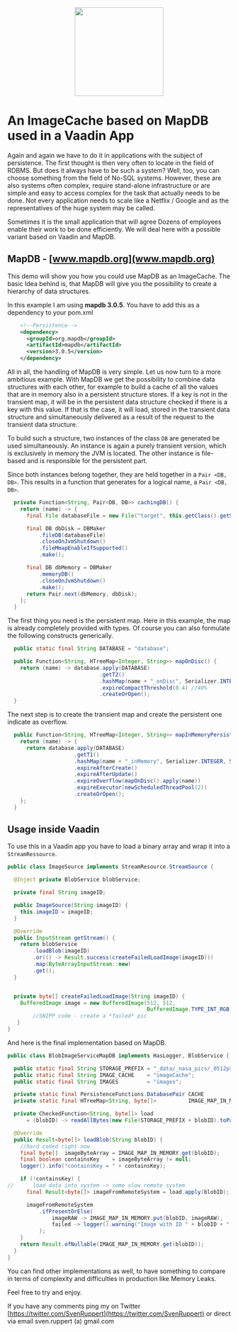 
<center>
<a href="https://vaadin.com">
 <img src="https://vaadin.com/images/hero-reindeer.svg" width="200" height="200" /></a>
</center>

# An ImageCache based on MapDB used in a Vaadin App
Again and again we have to do it in applications with the subject of persistence.
The first thought is then very often to locate in the field of RDBMS.
But does it always have to be such a system? Well, too, you can
choose something from the field of No-SQL systems. However, these are also systems
often complex, require stand-alone infrastructure or are simple and easy to access
complex for the task that actually needs to be done.
Not every application needs to scale like a Netflix / Google and as the representatives of the huge system may be called.

Sometimes it is the small application that will agree
Dozens of employees enable their work to be done efficiently.
We will deal here with a possible variant based on Vaadin and MapDB.

## MapDB - [www.mapdb.org](www.mapdb.org)
This demo will show you how you could
use MapDB as an ImageCache.
The basic Idea behind is, that MapDB will give you the possibility to create 
a hierarchy of data structures.

In this example I am using **mapdb 3.0.5**.
You have to add this as a dependency to your pom.xml

```xml
    <!--Persistence-->
    <dependency>
      <groupId>org.mapdb</groupId>
      <artifactId>mapdb</artifactId>
      <version>3.0.5</version>
    </dependency>
```

All in all, the handling of MapDB is very simple. Let us now turn to a more ambitious example.
With MapDB we get the possibility to combine data structures with each other, for example
to build a cache of all the values that are in memory also in a persistent structure
stores. If a key is not in the transient map, it will be in the persistent data structure checked 
if there is a key with this value. If that is the case, it will load,
stored in the transient data structure 
and simultaneously delivered as a result of the request to the transient data structure.

To build such a structure, two instances of the class ```DB``` are generated
be used simultaneously. An instance is again a purely transient version, which is exclusively in memory
the JVM is located. The other instance is file-based and is responsible for the persistent part.

Since both instances belong together, they are held together in a ```Pair <DB, DB>```.
This results in a function that generates for a logical name, a ```Pair <DB, DB>```.

```java
  private Function<String, Pair<DB, DB>> cachingDB() {
    return (name) -> {
      final File databaseFile = new File("target", this.getClass().getSimpleName() + "_" + name);

      final DB dbDisk = DBMaker
          .fileDB(databaseFile)
          .closeOnJvmShutdown()
          .fileMmapEnableIfSupported()
          .make();

      final DB dbMemory = DBMaker
          .memoryDB()
          .closeOnJvmShutdown()
          .make();
      return Pair.next(dbMemory, dbDisk);
    };
  }
```

The first thing you need is the persistent map. Here in this example, the map is already completely provided with types.
Of course you can also formulate the following constructs generically. 

```java
  public static final String DATABASE = "database";

  public Function<String, HTreeMap<Integer, String>> mapOnDisc() {
    return (name) -> database.apply(DATABASE)
                             .getT2()
                             .hashMap(name + "_onDisc", Serializer.INTEGER, Serializer.STRING)
                             .expireCompactThreshold(0.4) //40%
                             .createOrOpen();
  }
```

The next step is to create the transient map and create the persistent one
indicate as overflow.

```java
  public Function<String, HTreeMap<Integer, String>> mapInMemoryPersistentOnDisc() {
    return (name) -> {
      return database.apply(DATABASE)
                     .getT1()
                     .hashMap(name + "_inMemory", Serializer.INTEGER, Serializer.STRING)
                     .expireAfterCreate()
                     .expireAfterUpdate()
                     .expireOverflow(mapOnDisc().apply(name))
                     .expireExecutor(newScheduledThreadPool(2))
                     .createOrOpen();
    };
  }
```

## Usage inside Vaadin

To use this in a Vaadin app you have to load a binary array and wrap it into a ```StreamRessource```.

```java
public class ImageSource implements StreamResource.StreamSource {

  @Inject private BlobService blobService;

  private final String imageID;

  public ImageSource(String imageID) {
    this.imageID = imageID;
  }

  @Override
  public InputStream getStream() {
    return blobService
        .loadBlob(imageID)
        .or(() -> Result.success(createFailedLoadImage(imageID)))
        .map(ByteArrayInputStream::new)
        .get();
  }


  private byte[] createFailedLoadImage(String imageID) {
    BufferedImage image = new BufferedImage(512, 512,
                                            BufferedImage.TYPE_INT_RGB);
        //SNIPP code - create a *failed* pic
   }
}
```

And here is the final implementation based on MapDB.

```java
public class BlobImageServiceMapDB implements HasLogger, BlobService {

  public static final String STORAGE_PREFIX = "_data/_nasa_pics/_0512px/";
  public static final String IMAGE_CACHE    = "imageCache";
  public static final String IMAGES         = "images";

  private static final PersistenceFunctions.DatabasePair CACHE               = memoize(cachingDB()).apply(IMAGE_CACHE);
  private static final HTreeMap<String, byte[]>          IMAGE_MAP_IN_MEMORY = mapInMemoryPersistentOnDisc().apply(CACHE, IMAGES);

  private CheckedFunction<String, byte[]> load
      = (blobID) -> readAllBytes(new File(STORAGE_PREFIX + blobID).toPath());

  @Override
  public Result<byte[]> loadBlob(String blobID) {
    //hard coded right now
    final byte[]  imageByteArray = IMAGE_MAP_IN_MEMORY.get(blobID);
    final boolean containsKey    = imageByteArray != null;
    logger().info("containsKey = " + containsKey);

    if (!containsKey) {
//      load data into system -> some slow remote system
      final Result<byte[]> imageFromRemoteSystem = load.apply(blobID);

      imageFromRemoteSystem
          .ifPresentOrElse(
              imageRAW -> IMAGE_MAP_IN_MEMORY.put(blobID, imageRAW),
              failed -> logger().warning("Image with ID " + blobID + " could not be loaded from external system")
          );
    }
    return Result.ofNullable(IMAGE_MAP_IN_MEMORY.get(blobID));
  }
}
```

You can find other implementations as well, to have something to compare in terms of complexity
and difficulties in production like Memory Leaks.

Feel free to try and enjoy.

If you have any comments 
ping my on Twitter [https://twitter.com/SvenRuppert](https://twitter.com/SvenRuppert)
or direct via email sven.ruppert (a) gmail.com